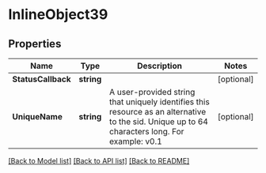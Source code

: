 # InlineObject39

## Properties

Name | Type | Description | Notes
------------ | ------------- | ------------- | -------------
**StatusCallback** | **string** |  | [optional] 
**UniqueName** | **string** | A user-provided string that uniquely identifies this resource as an alternative to the sid. Unique up to 64 characters long. For example: v0.1 | [optional] 

[[Back to Model list]](../README.md#documentation-for-models) [[Back to API list]](../README.md#documentation-for-api-endpoints) [[Back to README]](../README.md)


